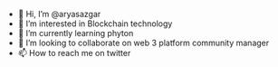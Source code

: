 - 👋 Hi, I’m @aryasazgar
- 👀 I’m interested in Blockchain technology
- 🌱 I’m currently learning phyton
- 💞️ I’m looking to collaborate on web 3 platform community manager
- 📫 How to reach me on twitter

<!---
hassansazgar/hassansazgar is a ✨ special ✨ repository because its `README.md` (this file) appears on your GitHub profile.
You can click the Preview link to take a look at your changes.
--->
